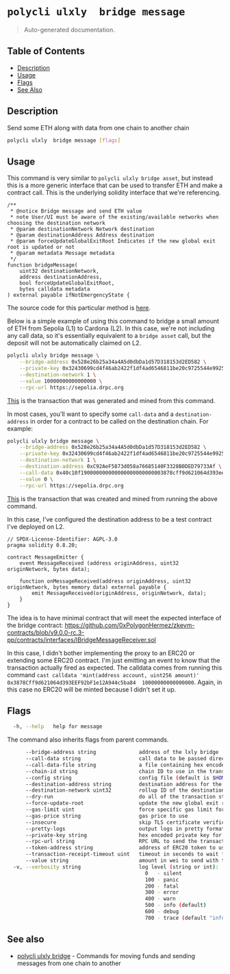 # `polycli ulxly  bridge message`

> Auto-generated documentation.

## Table of Contents

- [Description](#description)
- [Usage](#usage)
- [Flags](#flags)
- [See Also](#see-also)

## Description

Send some ETH along with data from one chain to another chain

```bash
polycli ulxly  bridge message [flags]
```

## Usage

This command is very similar to `polycli ulxly bridge asset`, but instead this is a more generic interface that can be used to transfer ETH and make a contract call. This is the underlying solidity interface that we're  referencing.

```solidity
/**
 * @notice Bridge message and send ETH value
 * note User/UI must be aware of the existing/available networks when choosing the destination network
 * @param destinationNetwork Network destination
 * @param destinationAddress Address destination
 * @param forceUpdateGlobalExitRoot Indicates if the new global exit root is updated or not
 * @param metadata Message metadata
 */
function bridgeMessage(
    uint32 destinationNetwork,
    address destinationAddress,
    bool forceUpdateGlobalExitRoot,
    bytes calldata metadata
) external payable ifNotEmergencyState {
```

The source code for this particular method is [here](https://github.com/0xPolygonHermez/zkevm-contracts/blob/c8659e6282340de7bdb8fdbf7924a9bd2996bc98/contracts/v2/PolygonZkEVMBridgeV2.sol#L324-L337).

Below is a simple example of using this command to bridge a small amount of ETH from Sepolia (L1) to Cardona (L2). In this case, we're not including any call data, so it's essentially equivalent to a `bridge asset` call, but the deposit will not be automatically claimed on L2.

```bash
polycli ulxly bridge message \
    --bridge-address 0x528e26b25a34a4A5d0dbDa1d57D318153d2ED582 \
    --private-key 0x32430699cd4f46ab2422f1df4ad6546811be20c9725544e99253a887e971f92b \
    --destination-network 1 \
    --value 10000000000000000 \
    --rpc-url https://sepolia.drpc.org
```

[This](https://sepolia.etherscan.io/tx/0x1a6e2be69fa65e866889d95403b2fe820f08b6a07b96c6afbde646b8092addb2) is the transaction that was generated and mined from this command.

In most cases, you'll want to specify some `call-data` and a `destination-address` in order for a contract to be called on the destination chain. For example:
```bash
polycli ulxly bridge message \
    --bridge-address 0x528e26b25a34a4A5d0dbDa1d57D318153d2ED582 \
    --private-key 0x32430699cd4f46ab2422f1df4ad6546811be20c9725544e99253a887e971f92b \
    --destination-network 1 \
    --destination-address 0xC92AeF5873d058a76685140F3328B0DED79733Af \
    --call-data 0x40c10f190000000000000000000000003878cff9d621064d393eef92bf1e12a944c5ba84000000000000000000000000000000000000000000000000002386f26fc10000 \
    --value 0 \
    --rpc-url https://sepolia.drpc.org
```
[This](https://sepolia.etherscan.io/tx/0x517b9d827a3a81770d608a6b997e230d992e1e0cabc0fd2797285693b1cc6a9f) is the transaction that was created and mined from running the above command.

In this case, I've configured the destination address to be a test contract I've deployed on L2.
```soldity
// SPDX-License-Identifier: AGPL-3.0
pragma solidity 0.8.20;

contract MessageEmitter {
    event MessageReceived (address originAddress, uint32 originNetwork, bytes data);

    function onMessageReceived(address originAddress, uint32 originNetwork, bytes memory data) external payable {
        emit MessageReceived(originAddress, originNetwork, data);
    }
}
```

The idea is to have minimal contract that will meet the expected interface of the bridge contract: https://github.com/0xPolygonHermez/zkevm-contracts/blob/v9.0.0-rc.3-pp/contracts/interfaces/IBridgeMessageReceiver.sol

In this case, I didn't bother implementing the proxy to an ERC20 or extending some ERC20 contract. I'm just emitting an event to know that the transaction actually fired as expected.
The calldata comes from running this command `cast calldata 'mint(address account, uint256 amount)' 0x3878Cff9d621064d393EEF92bF1e12A944c5ba84  10000000000000000`. Again, in this case no ERC20 will be minted because I didn't set it up.


## Flags

```bash
  -h, --help   help for message
```

The command also inherits flags from parent commands.

```bash
      --bridge-address string              address of the lxly bridge
      --call-data string                   call data to be passed directly with bridge-message or as an ERC20 Permit (default "0x")
      --call-data-file string              a file containing hex encoded call data
      --chain-id string                    chain ID to use in the transaction
      --config string                      config file (default is $HOME/.polygon-cli.yaml)
      --destination-address string         destination address for the bridge
      --destination-network uint32         rollup ID of the destination network
      --dry-run                            do all of the transaction steps but do not send the transaction
      --force-update-root                  update the new global exit root (default true)
      --gas-limit uint                     force specific gas limit for transaction
      --gas-price string                   gas price to use
      --insecure                           skip TLS certificate verification
      --pretty-logs                        output logs in pretty format instead of JSON (default true)
      --private-key string                 hex encoded private key for sending transaction
      --rpc-url string                     RPC URL to send the transaction
      --token-address string               address of ERC20 token to use (default "0x0000000000000000000000000000000000000000")
      --transaction-receipt-timeout uint   timeout in seconds to wait for transaction receipt confirmation (default 60)
      --value string                       amount in wei to send with the transaction (default "0")
  -v, --verbosity string                   log level (string or int):
                                             0   - silent
                                             100 - panic
                                             200 - fatal
                                             300 - error
                                             400 - warn
                                             500 - info (default)
                                             600 - debug
                                             700 - trace (default "info")
```

## See also

- [polycli ulxly bridge](polycli_ulxly_bridge.md) - Commands for moving funds and sending messages from one chain to another

